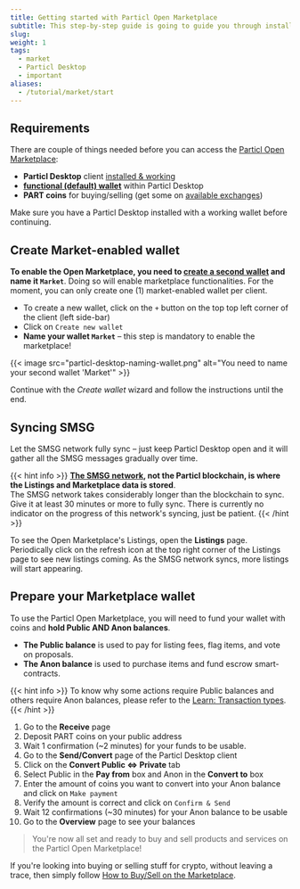 ```yaml
---
title: Getting started with Particl Open Marketplace
subtitle: This step-by-step guide is going to guide you through installing and properly setting the Particl Open Marketplace
slug: 
weight: 1
tags:
  - market
  - Particl Desktop
  - important
aliases:
  - /tutorial/market/start
---
```


## Requirements

There are couple of things needed before you can access the [Particl Open Marketplace](/learn/marketplace/overview):

- **Particl Desktop** client [installed & working](/tutorial/wallets/particl-desktop#installation)
- **[functional (default) wallet](/tutorial/wallets/particl-desktop#creating-a-new-wallet)** within Particl Desktop
- **PART coins** for buying/selling (get some on [available exchanges](https://particl.io/part-exchanges))

Make sure you have a Particl Desktop installed with a working wallet before continuing.


## Create Market-enabled wallet

**To enable the Open Marketplace, you need to [create a second wallet](/tutorial/wallets/particl-desktop#creating-a-new-wallet) and name it `Market`**. Doing so will enable marketplace functionalities. For the moment, you can only create one (1) market-enabled wallet per client.

- To create a new wallet, click  on the `+` button on the top top left corner of the client (left side-bar)
- Click on `Create new wallet`
- **Name your wallet `Market`** – this step is mandatory to enable the marketplace!

{{< image src="particl-desktop-naming-wallet.png" alt="You need to name your second wallet 'Market'" >}}

Continue with the _Create wallet_ wizard and follow the instructions until the end.


## Syncing SMSG

Let the SMSG network fully sync – just keep Particl Desktop open and it will gather all the SMSG messages gradually over time.

{{< hint info >}}
**[The SMSG network](/learn/market/smsg), not the Particl blockchain, is where the Listings and Marketplace data is stored**.\
The SMSG network takes considerably longer than the blockchain to sync. Give it at least 30 minutes or more to fully sync. There is currently no indicator on the progress of this network's syncing, just be patient.
{{< /hint >}}

To see the Open Marketplace's Listings, open the **Listings** page. Periodically click on the refresh icon at the top right corner of the Listings page to see new listings coming. As the SMSG network syncs, more listings will start appearing.


## Prepare your Marketplace wallet

To use the Particl Open Marketplace, you will need to fund your wallet with coins and **hold Public AND Anon balances**.

- **The Public balance** is used to pay for listing fees, flag items, and vote on proposals.
- **The Anon balance** is used to purchase items and fund escrow smart-contracts.

{{< hint info >}}
To know why some actions require Public balances and others require Anon balances, please refer to the [Learn: Transaction types](/learn/privacy/transaction-types).
{{< /hint >}}

1. Go to the **Receive** page
2. Deposit PART coins on your public address
3. Wait 1 confirmation (~2 minutes) for your funds to be usable.
4. Go to the **Send/Convert** page of the Particl Desktop client
5. Click on the **Convert Public ⇔ Private** tab
6. Select Public in the **Pay from** box and Anon in the **Convert to** box
7. Enter the amount of coins you want to convert into your Anon balance and click on `Make payment`
8. Verify the amount is correct and click on `Confirm & Send`
9. Wait 12 confirmations (~30 minutes) for your Anon balance to be usable
10. Go to the **Overview** page to see your balances

> You're now all set and ready to buy and sell products and services on the Particl Open Marketplace!

If you're looking into buying or selling stuff for crypto, without leaving a trace, then simply follow [How to Buy/Sell on the Marketplace](/tutorial/marketplace/buying-selling).